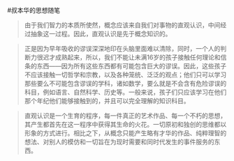 #叔本华的思想随笔

> 由于我们智力的本质所使然，概念应该来自我们对事物的直观认识，中间经过抽象这一过程。因此，直观认识是先于概念知识的。

> 正是因为早年吸收的谬误深深地印在头脑里面难以清除，同时，一个人的判断力很迟才成熟起来，所以，我们不能让未满16岁的孩子接触任何理论和信条的东西——因为所有这些东西都有可能包含巨大的谬误。因此，这些孩子不应该接触一切哲学和宗教，以及各种笼统、泛泛的观点；他们只可以学习那些要么不可能包含谬误的学科，诸如数学，要么就是不会含有危险谬误的科目，例如语言、自然科学、历史等。一般来说，孩子们只应该学习在他们那个年纪他们能够接触到的，并且可以完全理解的知识科目。

> 直观认识是一个生育的程序，每一件真正的艺术作品、每一个不朽的思想，其产生都首先在这一程序中获得其生命的火花。一切原初和独创的思维都以形象的方式进行。相比之下，从概念只能产生略有才华的作品、纯粹理智的想法、对别人的模仿和一切旨在为现时需要和同时代发生的事件服务的东西。